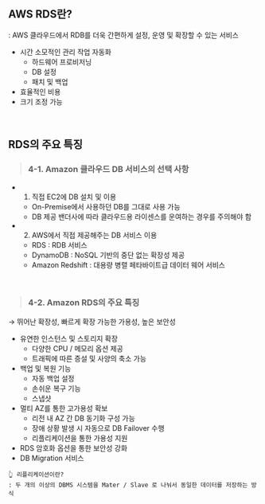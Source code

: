## AWS RDS란?

: AWS 클라우드에서 RDB를 더욱 간편하게 설정, 운영 및 확장할 수 있는 서비스

- 시간 소모적인 관리 작업 자동화
  - 하드웨어 프로비저닝
  - DB 설정
  - 패치 및 백업
- 효율적인 비용
- 크기 조정 가능

<br>

## RDS의 주요 특징

> ### 4-1. Amazon 클라우드 DB 서비스의 선택 사항

- 1. 직접 EC2에 DB 설치 및 이용
  - On-Premise에서 사용하던 DB를 그대로 사용 가능
  - DB 제공 밴더사에 따라 클라우드용 라이센스를 운여하는 경우를 주의해야 함
- 2. AWS에서 직접 제공해주는 DB 서비스 이용
  - RDS : RDB 서비스
  - DynamoDB : NoSQL 기반의 중단 없는 확장성 제공
  - Amazon Redshift : 대용량 병렬 페타바이트급 데이터 웨어 서비스

<br>

> ### 4-2. Amazon RDS의 주요 특징

→ 뛰어난 확장성, 빠르게 확장 가능한 가용성, 높은 보안성

- 유연한 인스턴스 및 스토리지 확장
  - 다양한 CPU / 메모리 옵션 제공
  - 트래픽에 따른 증설 및 사양의 축소 가능
- 백업 및 복원 기능
  - 자동 백업 설정
  - 손쉬운 복구 기능
  - 스냅샷
- 멀티 AZ를 통한 고가용성 확보
  - 리전 내 AZ 간 DB 동기화 구성 가능
  - 장애 상황 발생 시 자동으로 DB Failover 수행
  - 리플리케이션을 통한 가용성 지원
- RDS 암호화 옵션을 통한 보안성 강화
- DB Migration 서비스

```text
👆 리플리케이션이란?
: 두 개의 이상의 DBMS 시스템을 Mater / Slave 로 나눠서 동일한 데이터를 저장하는 방식
```
